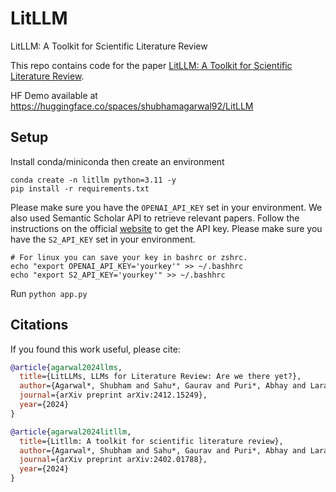 # LitLLM
LitLLM: A Toolkit for Scientific Literature Review

This repo contains code for the paper [LitLLM: A Toolkit for Scientific Literature Review](https://arxiv.org/abs/2402.01788).

HF Demo available at https://huggingface.co/spaces/shubhamagarwal92/LitLLM


## Setup
Install conda/miniconda then create an environment

```
conda create -n litllm python=3.11 -y
pip install -r requirements.txt
```

Please make sure you have the `OPENAI_API_KEY` set in your environment. We also used Semantic Scholar API to retrieve relevant papers. Follow the instructions on the official [website](https://www.semanticscholar.org/product/api#api-key) to get the API key. Please make sure you have the `S2_API_KEY` set in your environment. 

```
# For linux you can save your key in bashrc or zshrc.
echo "export OPENAI_API_KEY='yourkey'" >> ~/.bashhrc
echo "export S2_API_KEY='yourkey'" >> ~/.bashhrc
```


Run `python app.py`

## Citations

If you found this work useful, please cite:

```bibtex
@article{agarwal2024llms,
  title={LitLLMs, LLMs for Literature Review: Are we there yet?},
  author={Agarwal*, Shubham and Sahu*, Gaurav and Puri*, Abhay and Laradji, Issam H and Dvijotham, Krishnamurthy DJ and Stanley, Jason and Charlin, Laurent and Pal, Christopher},
  journal={arXiv preprint arXiv:2412.15249},
  year={2024}
}

@article{agarwal2024litllm,
  title={Litllm: A toolkit for scientific literature review},
  author={Agarwal*, Shubham and Sahu*, Gaurav and Puri*, Abhay and Laradji, Issam H and Dvijotham, Krishnamurthy DJ and Stanley, Jason and Charlin, Laurent and Pal, Christopher},
  journal={arXiv preprint arXiv:2402.01788},
  year={2024}
}
```
